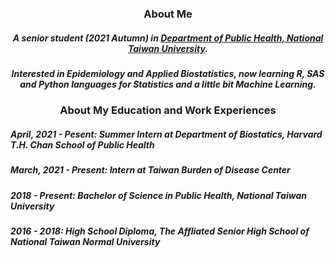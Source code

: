 <h3 align=center>About Me</h3>

<h5 align=center>A senior student (2021 Autumn) in <a href="http://dph.ntu.edu.tw/web/index/index.jsp?lang=en">Department of Public Health, National Taiwan University</a>.</h5>
<h5 align=center>Interested in Epidemiology and Applied Biostatistics, now learning R, SAS and Python languages for Statistics and a little bit Machine Learning.</h5>

<h3 align=center>About My Education and Work Experiences</h3>
<h5 align=left>April, 2021 - Pesent: Summer Intern at Department of Biostatics, Harvard T.H. Chan School of Public Health</h5>
<h5 align=left>March, 2021 - Present: Intern at Taiwan Burden of Disease Center</h5>
<h5 align=left>2018 - Present: Bachelor of Science in Public Health, National Taiwan University</h5>
<h5 align=left>2016 - 2018: High School Diploma, The Affliated Senior High School of National Taiwan Normal University</h5>
